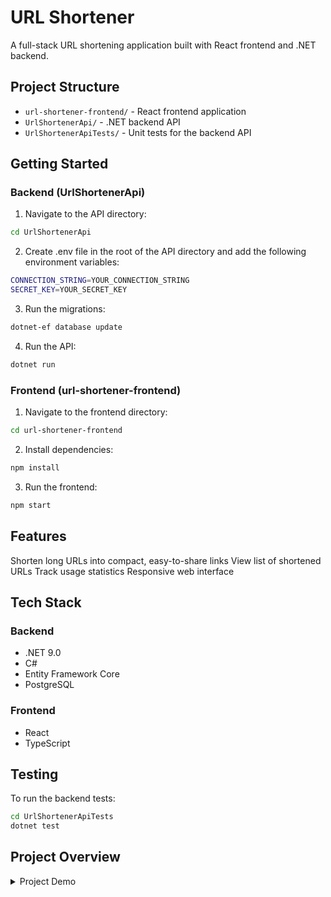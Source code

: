 # URL Shortener

A full-stack URL shortening application built with React frontend and .NET backend.

## Project Structure

- `url-shortener-frontend/` - React frontend application
- `UrlShortenerApi/` - .NET backend API
- `UrlShortenerApiTests/` - Unit tests for the backend API

## Getting Started

### Backend (UrlShortenerApi)

1. Navigate to the API directory:

```sh
cd UrlShortenerApi
```

2. Create .env file in the root of the API directory and add the following environment variables:

```sh
CONNECTION_STRING=YOUR_CONNECTION_STRING
SECRET_KEY=YOUR_SECRET_KEY
```

3. Run the migrations:

```sh
dotnet-ef database update
```

4. Run the API:

```sh
dotnet run
```

### Frontend (url-shortener-frontend)

1. Navigate to the frontend directory:

```sh
cd url-shortener-frontend
```

2. Install dependencies:

```sh
npm install
```

3. Run the frontend:

```sh
npm start
```

## Features

Shorten long URLs into compact, easy-to-share links
View list of shortened URLs
Track usage statistics
Responsive web interface

## Tech Stack

### Backend

- .NET 9.0
- C#
- Entity Framework Core
- PostgreSQL

### Frontend

- React
- TypeScript

## Testing

To run the backend tests:

```sh
cd UrlShortenerApiTests
dotnet test
```

## Project Overview

<details>
    <summary>Project Demo</summary>
    <video controls src="demo.mp4" title="Title"></video>
</details>
